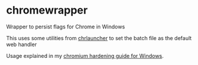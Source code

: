 # chromewrapper
Wrapper to persist flags for Chrome in Windows

This uses some utilities from [chrlauncher](https://github.com/henrypp/chrlauncher) to set the batch file as the default web handler

Usage explained in my [chromium hardening guide for Windows](https://github.com/RKNF404/chromium-hardening-guide/blob/main/SETUP_GUIDE.md#windows-1).
